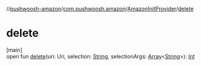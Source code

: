 //[pushwoosh-amazon](../../../index.md)/[com.pushwoosh.amazon](../index.md)/[AmazonInitProvider](index.md)/[delete](delete.md)

# delete

[main]\
open fun [delete](delete.md)(uri: Uri, selection: [String](https://developer.android.com/reference/kotlin/java/lang/String.html), selectionArgs: [Array](https://kotlinlang.org/api/latest/jvm/stdlib/kotlin-stdlib/kotlin/-array/index.html)&lt;[String](https://developer.android.com/reference/kotlin/java/lang/String.html)&gt;): [Int](https://kotlinlang.org/api/latest/jvm/stdlib/kotlin-stdlib/kotlin/-int/index.html)
